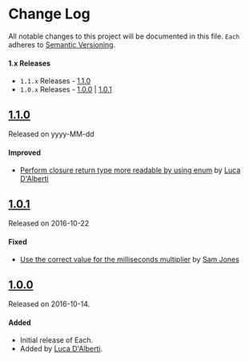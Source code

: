# Change Log
All notable changes to this project will be documented in this file.
`Each` adheres to [Semantic Versioning](http://semver.org/).

#### 1.x Releases
- `1.1.x` Releases - [1.1.0](#110)
- `1.0.x` Releases - [1.0.0](#100) | [1.0.1](#101)

## [1.1.0](https://github.com/dalu93/Each/releases/tag/1.1.0)
Released on yyyy-MM-dd

#### Improved
- [Perform closure return type more readable by using enum](https://github.com/dalu93/Each/pull/7) by [Luca D'Alberti](https://github.com/dalu93)

## [1.0.1](https://github.com/dalu93/Each/releases/tag/1.0.1)
Released on 2016-10-22

#### Fixed
- [Use the correct value for the milliseconds multiplier](https://github.com/dalu93/Each/pull/3) by [Sam Jones](https://github.com/sjoness)

## [1.0.0](https://github.com/dalu93/Each/releases/tag/1.0.0)
Released on 2016-10-14.

#### Added
- Initial release of Each.
- Added by [Luca D'Alberti](https://github.com/dalu93).
